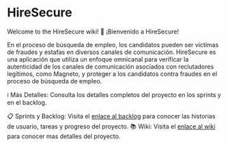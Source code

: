 # HireSecure

Welcome to the HireSecure wiki!
🚀 ¡Bienvenido a HireSecure!

En el proceso de búsqueda de empleo, los candidatos pueden ser víctimas de fraudes y estafas en diversos canales de comunicación. HireSecure es una aplicación que utiliza un enfoque omnicanal para verificar la autenticidad de los canales de comunicación asociados con reclutadores legítimos, como Magneto, y proteger a los candidatos contra fraudes en el proceso de búsqueda de empleo.

ℹ️ Más Detalles: Consulta los detalles completos del proyecto en los sprints y en el backlog.

📋 Sprints y Backlog: Visita el [enlace al backlog](https://github.com/users/FoxntaU/projects/1) para conocer las historias de usuario, tareas y progreso del proyecto.
📚 Wiki: Visita el [enlace al wiki](https://github.com/FoxntaU/HireSecure/wiki/Sprint-1) para conocer mas detalles del proyecto.
